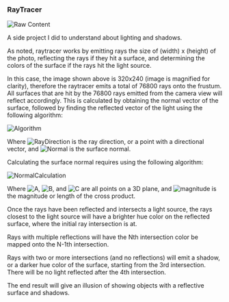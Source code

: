 ### RayTracer

![Raw Content](http://i.imgur.com/c61Pfsc.png)

A side project I did to understand about lighting and shadows. 

As noted, raytracer works by emitting rays the size of (width) x (height) of the photo, reflecting the rays if they hit a surface, and determining the colors of the surface if the rays hit the light source.

In this case, the image shown above is 320x240 (image is magnified for clarity), therefore the raytracer emits a total of 76800 rays onto the frustum. All surfaces that are hit by the 76800 rays emitted from the camera view will reflect accordingly. This is calculated by obtaining the normal vector of the surface, followed by finding the reflected vector of the light using the following algorithm:

![Algorithm](http://i.imgur.com/QkFjfZS.png)

Where ![RayDirection](http://i.imgur.com/lUQbj59.png) is the ray direction, or a point with a directional vector, and ![Normal](https://i.imgur.com/AylQdSP.png) is the surface normal.

Calculating the surface normal requires using the following algorithm:

![NormalCalculation](http://i.imgur.com/g07aJbC.png)

Where ![A](https://i.imgur.com/cfS5LhR.png), ![B](https://i.imgur.com/W465ySO.png), and ![C](https://i.imgur.com/jSOrhAr.png) are all points on a 3D plane, and ![magnitude](https://i.imgur.com/KnVnh2D.png) is the magnitude or length of the cross product.

Once the rays have been reflected and intersects a light source, the rays closest to the light source will have a brighter hue color on the reflected surface, where the initial ray intersection is at.

Rays with multiple reflections will have the Nth intersection color be mapped onto the N-1th intersection.

Rays with two or more intersections (and no reflections) will emit a shadow, or a darker hue color of the surface, starting from the 3rd intersection. There will be no light reflected after the 4th intersection.

The end result will give an illusion of showing objects with a reflective surface and shadows.